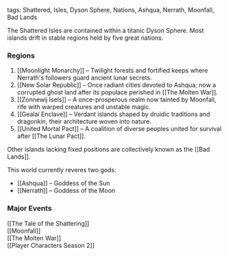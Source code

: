 tags: Shattered, Isles, Dyson Sphere, Nations, Ashqua, Nerrath, Moonfall, Bad Lands

The Shattered Isles are contained within a titanic Dyson Sphere. Most islands drift in stable regions held by five great nations.

### Regions
1. [[Moonlight Monarchy]] – Twilight forests and fortified keeps where Nerrath's followers guard ancient lunar secrets.
2. [[New Solar Republic]] – Once radiant cities devoted to Ashqua; now a corrupted ghost land after its populace perished in [[The Molten War]].
3. [[Zonnewij Isels]] – A once-prosperous realm now tainted by Moonfall, rife with warped creatures and unstable magic.
4. [[Gealaí Enclave]] – Verdant islands shaped by druidic traditions and dragonkin, their architecture woven into nature.
5. [[United Mortal Pact]] – A coalition of diverse peoples united for survival after [[The Lunar Pact]].

Other islands lacking fixed positions are collectively known as the [[Bad Lands]].

This world currently reveres two gods:
- [[Ashqua]] – Goddess of the Sun
- [[Nerrath]] – Goddess of the Moon

### Major Events
[[The Tale of the Shattering]]  
[[Moonfall]]  
[[The Molten War]]  
[[Player Characters Season 2]]
